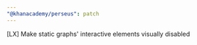 ```yaml
---
"@khanacademy/perseus": patch
---
```


[LX] Make static graphs' interactive elements visually disabled
